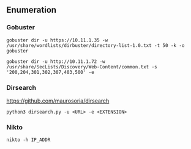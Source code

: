 ## Enumeration

### Gobuster
```
gobuster dir -u https://10.11.1.35 -w /usr/share/wordlists/dirbuster/directory-list-1.0.txt -t 50 -k -o gobuster

gobuster dir -u http://10.11.1.72 -w /usr/share/SecLists/Discovery/Web-Content/common.txt -s '200,204,301,302,307,403,500' -e

```
### Dirsearch
https://github.com/maurosoria/dirsearch
```
python3 dirsearch.py -u <URL> -e <EXTENSION>
```

### Nikto

```
nikto -h IP_ADDR
```